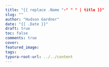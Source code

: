 ```yaml
---
title: "{{ replace .Name "-" " " | title }}"
slug: ""
author: "Hudson Gardner"
date: "{{ .Date }}"
draft: true
toc: false
comments: true
cover:
featured_image:
tags:
typora-root-url: ../../content
---
```


